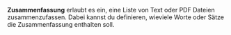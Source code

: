 **Zusammenfassung** erlaubt es ein, eine Liste von Text oder PDF Dateien zusammenzufassen. Dabei kannst du definieren, wieviele Worte oder Sätze die Zusammenfassung enthalten soll.
